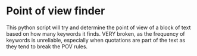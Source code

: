# Point of view finder

This python script will try and determine the point of view of a block of text based on how many keywords it finds. VERY broken, as the frequency of keywords is unreliable, especially when quotations are part of the text as they tend to break the POV rules.
